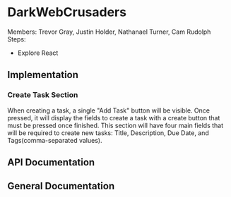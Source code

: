 # DarkWebCrusaders

Members: Trevor Gray, Justin Holder, Nathanael Turner, Cam Rudolph
Steps:
- Explore React

## Implementation
### Create Task Section 
When creating a task, a single "Add Task" button will be visible. Once pressed, it will display the fields to create a task with a create button that must be pressed once finished. This section will have four main fields that will be required to create new tasks: Title, Description, Due Date, and Tags(comma-separated values).


## API Documentation


## General Documentation
